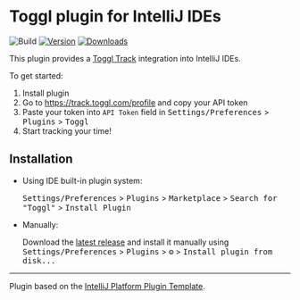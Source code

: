 # Toggl plugin for IntelliJ IDEs

![Build](https://github.com/sandronimus/toggl-intellij-plugin/workflows/Build/badge.svg)
[![Version](https://img.shields.io/jetbrains/plugin/v/19635-toggl-track.svg)](https://plugins.jetbrains.com/plugin/19635-toggl-track)
[![Downloads](https://img.shields.io/jetbrains/plugin/d/19635-toggl-track.svg)](https://plugins.jetbrains.com/plugin/19635-toggl-track)

<!-- Plugin description -->
This plugin provides a [Toggl Track](https://toggl.com/track/) integration into IntelliJ IDEs.

To get started:

1. Install plugin
2. Go to https://track.toggl.com/profile and copy your API token
3. Paste your token into `API Token` field in <kbd>Settings/Preferences</kbd> > <kbd>Plugins</kbd> > <kbd>Toggl</kbd>
4. Start tracking your time!
<!-- Plugin description end -->

## Installation

- Using IDE built-in plugin system:

  <kbd>Settings/Preferences</kbd> > <kbd>Plugins</kbd> > <kbd>Marketplace</kbd> > <kbd>Search for "Toggl"</kbd> >
  <kbd>Install Plugin</kbd>
  
- Manually:

  Download the [latest release](https://github.com/sandronimus/toggl-intellij-plugin/releases/latest) and install it manually using
  <kbd>Settings/Preferences</kbd> > <kbd>Plugins</kbd> > <kbd>⚙️</kbd> > <kbd>Install plugin from disk...</kbd>


---
Plugin based on the [IntelliJ Platform Plugin Template][template].

[template]: https://github.com/JetBrains/intellij-platform-plugin-template
